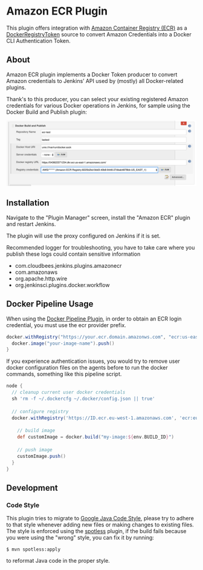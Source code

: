 # Amazon ECR Plugin

This plugin offers integration with [Amazon Container Registry
(ECR)](https://aws.amazon.com/ecr/) as a [DockerRegistryToken] source to convert
Amazon Credentials into a Docker CLI Authentication Token.

[DockerRegistryToken]: https://github.com/jenkinsci/docker-commons-plugin/blob/master/src/main/java/org/jenkinsci/plugins/docker/commons/credentials/DockerRegistryToken.java

## About

Amazon ECR plugin implements a Docker Token producer to convert Amazon
credentials to Jenkins’ API used by (mostly) all Docker-related plugins.

Thank's to this producer, you can select your existing registered Amazon
credentials for various Docker operations in Jenkins, for sample using the
Docker Build and Publish plugin:

![](.github/build-and-publish.png)

## Installation

Navigate to the "Plugin Manager" screen, install the "Amazon ECR" plugin and
restart Jenkins.

The plugin will use the proxy configured on Jenkins if it is set.

Recommended logger for troubleshooting, you have to take care where you publish
these logs could contain sensitive information

- com.cloudbees.jenkins.plugins.amazonecr
- com.amazonaws
- org.apache.http.wire
- org.jenkinsci.plugins.docker.workflow

## Docker Pipeline Usage

When using the [Docker Pipeline
Plugin](https://plugins.jenkins.io/docker-workflow/), in order to obtain an ECR
login credential, you must use the ecr provider prefix.

```groovy
docker.withRegistry("https://your.ecr.domain.amazonws.com", "ecr:us-east-1:credential-id") {
  docker.image("your-image-name").push()
}
```

If you experience authentication issues, you would try to remove user
docker configuration files on the agents before to run the docker
commands, something like this pipeline script.

```groovy
node {
  // cleanup current user docker credentials
  sh 'rm -f ~/.dockercfg ~/.docker/config.json || true'

  // configure registry
  docker.withRegistry('https://ID.ecr.eu-west-1.amazonaws.com', 'ecr:eu-west-1:86c8f5ec-1ce1-4e94-80c2-18e23bbd724a') {

    // build image
    def customImage = docker.build("my-image:${env.BUILD_ID}")

    // push image
    customImage.push()
  }
}
```

## Development

### Code Style

This plugin tries to migrate to [Google Java Code Style], please try to adhere
to that style whenever adding new files or making changes to existing files.
The style is enforced using the [spotless] plugin, if the build fails because
you were using the "wrong" style, you can fix it by running:

    $ mvn spotless:apply

to reformat Java code in the proper style.

[Google Java Code Style]: https://google.github.io/styleguide/javaguide.html
[spotless]: https://github.com/diffplug/spotless

